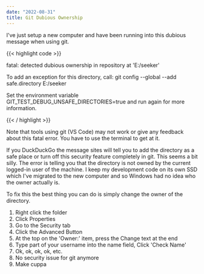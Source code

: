 ```yaml
---
date: "2022-08-31"
title: Git Dubious Ownership
---
```


I've just setup a new computer and have been running into this dubious message when using git.

{{< highlight code >}}

fatal: detected dubious ownership in repository at 'E:/seeker'

 To add an exception for this directory, call:
        git config --global --add safe.directory E:/seeker
 
 Set the environment variable GIT_TEST_DEBUG_UNSAFE_DIRECTORIES=true 
 and run again for more information.
 
{{< / highlight >}}

Note that tools using git (VS Code) may not work or give any feedback about this fatal error. You have to use the terminal to get at it.

If you DuckDuckGo the message sites will tell you to add the directory as a safe place or turn off this security feature completely in git. This seems a bit silly. The error is telling you that the directory is not owned by the current logged-in user of the machine. I keep my development code on its own SSD which I've migrated to the new computer and so Windows had no idea who the owner actually is.

To fix this the best thing you can do is simply change the owner of the directory.

1. Right click the folder 
2. Click Properties
3. Go to the Security tab
4. Click the Advanced Button
5. At the top on the 'Owner:' item, press the Change text at the end
6. Type part of your username into the name field, Click 'Check Name' 
7. Ok, ok, ok, ok, etc.
8. No security issue for git anymore
9. Make cuppa
